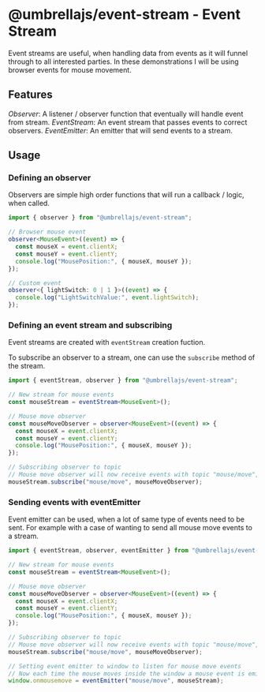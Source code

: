 # @umbrellajs/event-stream - Event Stream
Event streams are useful, when handling data from events as it will funnel through to
all interested parties. In these demonstrations I will be using browser events for mouse movement.

## Features
*Observer*: A listener / observer function that eventually will handle event from stream.
*EventStream*: An event stream that passes events to correct observers.
*EventEmitter*: An emitter that will send events to a stream.

## Usage
### Defining an observer
Observers are simple high order functions that will run a callback / logic, when called.

```ts
import { observer } from "@umbrellajs/event-stream";

// Browser mouse event
observer<MouseEvent>((event) => {
  const mouseX = event.clientX;
  const mouseY = event.clientY;
  console.log("MousePosition:", { mouseX, mouseY });
});

// Custom event
observer<{ lightSwitch: 0 | 1 }>((event) => {
  console.log("LightSwitchValue:", event.lightSwitch);
});
```

### Defining an event stream and subscribing
Event streams are created with `eventStream` creation fuction.

To subscribe an observer to a stream, one can use the `subscribe` method of the stream.
```ts
import { eventStream, observer } from "@umbrellajs/event-stream";

// New stream for mouse events
const mouseStream = eventStream<MouseEvent>();

// Mouse move observer
const mouseMoveObserver = observer<MouseEvent>((event) => {
  const mouseX = event.clientX;
  const mouseY = event.clientY;
  console.log("MousePosition:", { mouseX, mouseY });
});

// Subscribing observer to topic
// Mouse move observer will now receive events with topic "mouse/move", when emitted to stream.
mouseStream.subscribe("mouse/move", mouseMoveObserver);
```

### Sending events with eventEmitter
Event emitter can be used, when a lot of same type of events need to be sent.
For example with a case of wanting to send all mouse move events to a stream.

```ts
import { eventStream, observer, eventEmitter } from "@umbrellajs/event-stream";

// New stream for mouse events
const mouseStream = eventStream<MouseEvent>();

// Mouse move observer
const mouseMoveObserver = observer<MouseEvent>((event) => {
  const mouseX = event.clientX;
  const mouseY = event.clientY;
  console.log("MousePosition:", { mouseX, mouseY });
});

// Subscribing observer to topic
// Mouse move observer will now receive events with topic "mouse/move", when emitted to stream.
mouseStream.subscribe("mouse/move", mouseMoveObserver);

// Setting event emitter to window to listen for mouse move events
// Now each time the mouse moves inside the window a mouse event is emitted to the mouse stream.
window.onmousemove = eventEmitter("mouse/move", mouseStream);
```
